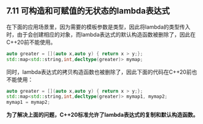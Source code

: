 ## 7.11 可构造和可赋值的无状态的lambda表达式

​	在下面的应用场景里，因为需要的模板参数是类型，因此将lambda的类型传入时，由于会创建相应的对象，而lambda表达式的默认构造函数被删除了，因此在C++20前不能使用。

```C++
auto greater = [](auto x,auto y) { return x > y;};
std::map<std::string,int,decltype(greater)> mymap;
```

​	同时，lambda表达式的拷贝构造函数也被删除了，因此下面的代码在C++20前也不能使用：

```C++
auto greater = [](auto x,auto y) { return x > y;};
std::map<std::string,int,decltype(greater)> mymap1, mymap2;
mymap1 = mymap2;
```



​	**为了解决上面的问题，C++20标准允许了lambda表达式的复制和默认构造函数。**
